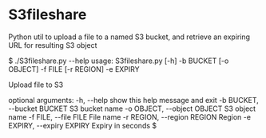 # S3fileshare
Python util to upload a file to a named S3 bucket, and retrieve an expiring URL for resulting S3 object

$ ./S3fileshare.py --help
usage: S3fileshare.py [-h] -b BUCKET [-o OBJECT] -f FILE [-r REGION] -e EXPIRY

Upload file to S3

optional arguments:
  -h, --help            show this help message and exit
  -b BUCKET, --bucket BUCKET
                        S3 bucket name
  -o OBJECT, --object OBJECT
                        S3 object name
  -f FILE, --file FILE  File name
  -r REGION, --region REGION
                        Region
  -e EXPIRY, --expiry EXPIRY
                        Expiry in seconds
$

